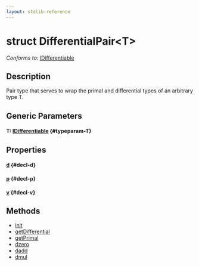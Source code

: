 ```yaml
---
layout: stdlib-reference
---
```


# struct DifferentialPair\<T\>

*Conforms to:* [IDifferentiable](/stdlib-reference/interfaces/idifferentiable-01/index)

## Description

Pair type that serves to wrap the primal and
differential types of an arbitrary type T.


## Generic Parameters

#### T: [IDifferentiable](/stdlib-reference/interfaces/idifferentiable-01/index) {#typeparam-T}

## Properties

#### [d](/stdlib-reference/types/differentialpair-0c/d) {#decl-d}
#### [p](/stdlib-reference/types/differentialpair-0c/p) {#decl-p}
#### [v](/stdlib-reference/types/differentialpair-0c/v) {#decl-v}

## Methods

* [init](/stdlib-reference/types/differentialpair-0c/init)
* [getDifferential](/stdlib-reference/types/differentialpair-0c/getdifferential-3)
* [getPrimal](/stdlib-reference/types/differentialpair-0c/getprimal-3)
* [dzero](/stdlib-reference/types/differentialpair-0c/dzero)
* [dadd](/stdlib-reference/types/differentialpair-0c/dadd)
* [dmul](/stdlib-reference/types/differentialpair-0c/dmul)

